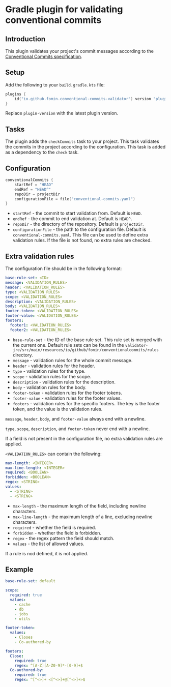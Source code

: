 # Gradle plugin for validating conventional commits

## Introduction

This plugin validates your project's commit messages according to
the [Conventional Commits specification](https://www.conventionalcommits.org/en/v1.0.0/).

## Setup

Add the following to your `build.gradle.kts` file:

```kotlin
plugins {
    id("io.github.fomin.conventional-commits-validator") version "plugin-version"
}
```

Replace `plugin-version` with the latest plugin version.

## Tasks

The plugin adds the `checkCommits` task to your project. This task validates the commits in the project according to the
configuration. This task is added as a dependency to the `check` task.

## Configuration

```kotlin
conventionalCommits {
    startRef = "HEAD"
    endRef = "HEAD^"
    repoDir = projectDir
    configurationFile = file("conventional-commits.yaml")
}
```

- `startRef` - the commit to start validation from. Default is `HEAD`.
- `endRef` - the commit to end validation at. Default is `HEAD^`.
- `repoDir` - the directory of the repository. Default is `projectDir`.
- `configurationFile` - the path to the configuration file. Default is `conventional-commits.yaml`.
  This file can be used to define extra validation rules. If the file is not found, no extra rules are checked.

## Extra validation rules

The configuration file should be in the following format:

```yaml
base-rule-set: <ID>
message: <VALIDATION_RULES>
header: <VALIDATION_RULES>
type: <VALIDATION_RULES>
scope: <VALIDATION_RULES>
description: <VALIDATION_RULES>
body: <VALIDATION_RULES>
footer-token: <VALIDATION_RULES>
footer-value: <VALIDATION_RULES>
footers:
  footer1: <VALIDATION_RULES>
  footer2: <VALIDATION_RULES>
```

- `base-rule-set` - the ID of the base rule set. This rule set is merged with the current one. Default rule sets can be
  found in the `validator-jre/src/main/resources/io/github/fomin/conventionalcommits/rules` directory.
- `message` - validation rules for the whole commit message.
- `header` - validation rules for the header.
- `type` - validation rules for the type.
- `scope` - validation rules for the scope.
- `description` - validation rules for the description.
- `body` - validation rules for the body.
- `footer-token` - validation rules for the footer tokens.
- `footer-value` - validation rules for the footer values.
- `footers` - validation rules for the specific footers. The key is the footer token, and the value is the validation
  rules.

`message`, `header`, `body`, and `footer-value` always end with a newline.

`type`, `scope`, `description`, and `footer-token` never end with a newline.

If a field is not present in the configuration file, no extra validation rules are applied.

`<VALIDATION_RULES>` can contain the following:

```yaml
max-length: <INTEGER>
max-line-length: <INTEGER>
required: <BOOLEAN>
forbidden: <BOOLEAN>
regex: <STRING>
values:
  - <STRING>
  - <STRING>
```

- `max-length` - the maximum length of the field, including newline characters.
- `max-line-length` - the maximum length of a line, excluding newline characters.
- `required` - whether the field is required.
- `forbidden` - whether the field is forbidden.
- `regex` - the regex pattern the field should match.
- `values` - the list of allowed values.

If a rule is nod defined, it is not applied.

## Example

```yaml
base-rule-set: default

scope:
  required: true
  values:
    - cache
    - db
    - jobs
    - utils

footer-token:
  values:
    - Closes
    - Co-authored-by

footers:
  Close:
    required: true
    regex: ^[A-Z][A-Z0-9]*-[0-9]+$
  Co-authored-by:
    required: true
    regex: ^[^<>]+ <[^<>]+@[^<>]+>$
```
